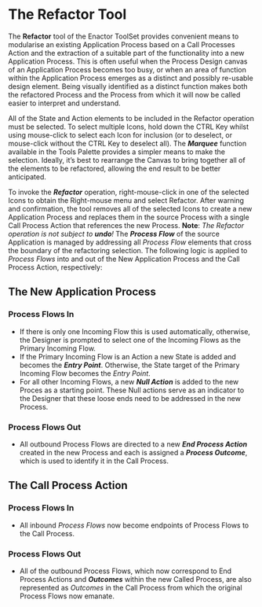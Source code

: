 ﻿# The Refactor Tool

The **Refactor** tool of the Enactor ToolSet provides convenient means to modularise an existing Application Process based on a Call Processes Action and the extraction of a suitable part of the functionality into a new Application Process. This is often useful when the Process Design canvas of an Application Process becomes too busy, or when an area of function within the Application Process emerges as a distinct and possibly re-usable design element. Being visually identified as a distinct function makes both the refactored Process and the Process from which it will now be called easier to interpret and understand. 

All of the State and Action elements to be included in the Refactor operation must be selected. To select multiple Icons, hold down the CTRL Key whilst using mouse-click to select each Icon for inclusion (or to deselect, or mouse-click without the CTRL Key to deselect all). The ***Marquee*** function available in the Tools Palette provides a simpler means to make the selection. Ideally, it’s best to rearrange the Canvas to bring together all of the elements to be refactored, allowing the end result to be better anticipated.

To invoke the ***Refactor*** operation, right-mouse-click in one of the selected Icons to obtain the Right-mouse menu and select Refactor. After warning and confirmation, the tool removes all of the selected Icons to create a new Application Process and replaces them in the source Process with a single Call Process Action that references the new Process. **Note**: *The Refactor operation is not subject to **undo**!* The ***Process Flow*** of the source Application is managed by addressing all *Process Flow* elements that cross the boundary of the refactoring selection. The following logic is applied to *Process Flows* into and out of the New Application Process and the Call Process Action, respectively:

## **The New Application Process**

### **Process Flows In**
- If there is only one Incoming Flow this is used automatically, otherwise, the Designer is prompted to select one of the Incoming Flows as the Primary Incoming Flow.
- If the Primary Incoming Flow is an Action a new State is added and becomes the ***Entry Point***. Otherwise, the State target of the Primary Incoming Flow becomes the *Entry Point*.
- For all other Incoming Flows, a new ***Null Action*** is added to the new Proces as a starting point.
  These Null actions serve as an indicator to the Designer that these loose ends need to be addressed in the new Process.
### **Process Flows Out**
- All outbound Process Flows are directed to a new ***End Process Action*** created in the new Process and each is assigned a ***Process Outcome***, which is used to identify it in the Call Process.
## **The Call Process Action**

### **Process Flows In**
- All inbound *Process Flows* now become endpoints of Process Flows to the Call Process.
### **Process Flows Out**
- All of the outbound Process Flows, which now correspond to End Process Actions and ***Outcomes*** within the new Called Process, are also represented as *Outcomes* in the Call Process from which the original Process Flows now emanate.

